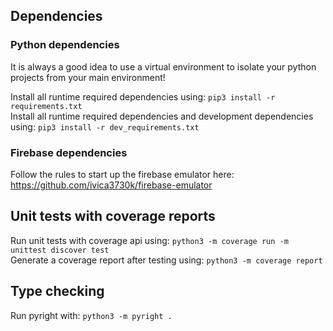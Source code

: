 ## Dependencies

### Python dependencies
It is always a good idea to use a virtual environment to isolate your python projects from your main environment!<br>

Install all runtime required dependencies using: `pip3 install -r requirements.txt` <br>
Install all runtime required dependencies and development dependencies using: `pip3 install -r dev_requirements.txt` <br>

### Firebase dependencies

Follow the rules to start up the firebase emulator here: https://github.com/ivica3730k/firebase-emulator 

## Unit tests with coverage reports
Run unit tests with coverage api using: `python3 -m coverage run -m unittest discover test` <br>
Generate a coverage report after testing using: `python3 -m coverage report` <br>

## Type checking
Run pyright with: `python3 -m pyright .`

